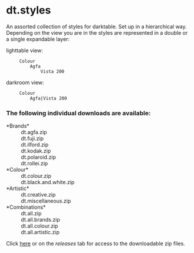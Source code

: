 # dt.styles

An assorted collection of styles for darktable. Set up in a hierarchical way. Depending on the view you are in the styles are represented in a double or a single expandable layer:

lighttable view:
```
     Colour
         Agfa
             Vista 200
```

darkroom view:
```
     Colour
         Agfa|Vista 200
```

### The following individual downloads are available:

<dl>
  <dt>*Brands*</dt>
  <dd>dt.agfa.zip</dd>
  <dd>dt.fuji.zip</dd>
  <dd>dt.ilford.zip</dd>
  <dd>dt.kodak.zip</dd>
  <dd>dt.polaroid.zip</dd>
  <dd>dt.rollei.zip</dd>

  <dt>*Colour*</dt>
  <dd>dt.colour.zip</dd>
  <dd>dt.black.and.white.zip</dd>

  <dt>*Artistic*</dt>
  <dd>dt.creative.zip</dd>
  <dd>dt.miscellaneous.zip</dd>

  <dt>*Combinations*</dt>
  <dd>dt.all.zip</dd>
  <dd>dt.all.brands.zip</dd>
  <dd>dt.all.colour.zip</dd>
  <dd>dt.all.artistic.zip</dd>
</dl>

Click [here](https://github.com/jade-nl/dt.styles/releases) or on the *releases* tab for access to the downloadable zip files.


